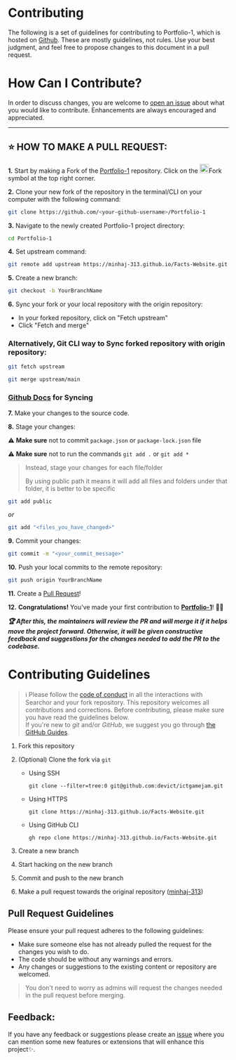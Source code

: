 
# Contributing

The following is a set of guidelines for contributing to Portfolio-1, which is hosted on [Github](https://minhaj-313.github.io/Facts-Website). These are mostly guidelines, not rules. Use your best judgment, and feel free to propose changes to this document in a pull request.

# How Can I Contribute?

In order to discuss changes, you are welcome to [open an issue](https://minhaj-313.github.io/Facts-Website/issues/new) about what you would like to contribute. Enhancements are always encouraged and appreciated.

---

## ⭐ HOW TO MAKE A PULL REQUEST:

**1.** Start by making a Fork of the [Portfolio-1](https://minhaj-313.github.io/Facts-Website) repository. Click on the <a href="https://github.com/skpandey885/HealhUb"><img src="https://i.imgur.com/G4z1kEe.png" height="21" width="21"></a>Fork symbol at the top right corner.

**2.** Clone your new fork of the repository in the terminal/CLI on your computer with the following command:

```bash
git clone https://github.com/<your-github-username>/Portfolio-1
```

**3.** Navigate to the newly created Portfolio-1 project directory:

```bash
cd Portfolio-1
```

**4.** Set upstream command:

```bash
git remote add upstream https://minhaj-313.github.io/Facts-Website.git
```

**5.** Create a new branch:

```bash
git checkout -b YourBranchName
```

**6.** Sync your fork or your local repository with the origin repository:

- In your forked repository, click on "Fetch upstream"
- Click "Fetch and merge"

### Alternatively, Git CLI way to Sync forked repository with origin repository:

```bash
git fetch upstream
```

```bash
git merge upstream/main
```

### [Github Docs](https://docs.github.com/en/github/collaborating-with-pull-requests/addressing-merge-conflicts/resolving-a-merge-conflict-on-github) for Syncing

**7.** Make your changes to the source code.

**8.** Stage your changes:

⚠️ **Make sure** not to commit `package.json` or `package-lock.json` file

⚠️ **Make sure** not to run the commands `git add .` or `git add *`

> Instead, stage your changes for each file/folder
>
> By using public path it means it will add all files and folders under that folder, it is better to be specific

```bash
git add public
```

_or_

```bash
git add "<files_you_have_changed>"
```

**9.** Commit your changes:

```bash
git commit -m "<your_commit_message>"
```

**10.** Push your local commits to the remote repository:

```bash
git push origin YourBranchName
```

**11.** Create a [Pull Request](https://help.github.com/en/github/collaborating-with-issues-and-pull-requests/creating-a-pull-request)!

**12.** **Congratulations!** You've made your first contribution to [**Portfolio-1**](https://minhaj-313.github.io/Facts-Website/contributors)! 🙌🏼

**_:trophy: After this, the maintainers will review the PR and will merge it if it helps move the project forward. Otherwise, it will be given constructive feedback and suggestions for the changes needed to add the PR to the codebase._**

# Contributing Guidelines

> :information_source: Please follow the [code of conduct](CODE_OF_CONDUCT.md) in all the interactions with Searchor and your fork repository.
This repository welcomes all contributions and corrections. Before contributing, please make sure you have read the guidelines below. <br>
If you're new to _git_ and/or _GitHub_, we suggest you go through [the GitHub Guides](https://minhaj-313.github.io/Facts-Website).
1. Fork this repository
2. (Optional) Clone the fork via `git`
   - Using SSH

     ```shell
     git clone --filter=tree:0 git@github.com:devict/ictgamejam.git
     ```

   - Using HTTPS

     ```shell
     git clone https://minhaj-313.github.io/Facts-Website.git
     ```

   - Using GitHub CLI

     ```shell
     gh repo clone https://minhaj-313.github.io/Facts-Website.git 
     ```

3. Create a new branch  
4. Start hacking on the new branch
5. Commit and push to the new branch
6. Make a pull request towards the original repository ([minhaj-313](https://minhaj-313.github.io/Facts-Website))

## Pull Request Guidelines

Please ensure your pull request adheres to the following guidelines:

- Make sure someone else has not already pulled the request for the changes you wish to do.
- The code should be without any warnings and errors.
- Any changes or suggestions to the existing content or repository are welcomed.

> You don't need to worry as admins will request the changes needed in the pull request before merging.
## Feedback:

If you have any feedback or suggestions please create an  <a href="https://minhaj-313.github.io/Facts-Website/issues">issue</a> where you can mention some new features or extensions that will enhance this project✨.

<!-- ------------------------------------------------------------------------------------------------------------------------------------------------------->

